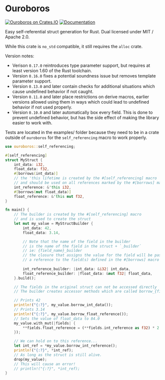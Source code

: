 # Ouroboros

[![Ouroboros on Crates.IO](https://img.shields.io/crates/v/ouroboros)](https://crates.io/crates/ouroboros)
[![Documentation](https://img.shields.io/badge/documentation-link-success)](https://docs.rs/ouroboros)


Easy self-referential struct generation for Rust. 
Dual licensed under MIT / Apache 2.0.

While this crate is `no_std` compatible, it still requires the `alloc` crate.

Version notes:
- Verison `0.17.0` reintroduces type parameter support, but requires at least
  version 1.60 of the Rust toolchain.
- Version `0.16.0` fixes a potential soundness issue but removes template
  parameter support.
- Version `0.13.0` and later contain checks for additional situations which
  cause undefined behavior if not caught.
- Version `0.11.0` and later place restrictions on derive macros, earlier
  versions allowed using them in ways which could lead to undefined behavior if
  not used properly.
- Version `0.10.0` and later automatically box every field. This is done
  to prevent undefined behavior, but has the side effect of making the library
  easier to work with.

Tests are located in the examples/ folder because they need to be in a crate
outside of `ouroboros` for the `self_referencing` macro to work properly.

```rust
use ouroboros::self_referencing;

#[self_referencing]
struct MyStruct {
    int_data: i32,
    float_data: f32,
    #[borrows(int_data)]
    // the 'this lifetime is created by the #[self_referencing] macro
    // and should be used on all references marked by the #[borrows] macro
    int_reference: &'this i32,
    #[borrows(mut float_data)]
    float_reference: &'this mut f32,
}

fn main() {
    // The builder is created by the #[self_referencing] macro 
    // and is used to create the struct
    let mut my_value = MyStructBuilder {
        int_data: 42,
        float_data: 3.14,

        // Note that the name of the field in the builder 
        // is the name of the field in the struct + `_builder` 
        // ie: {field_name}_builder
        // the closure that assigns the value for the field will be passed 
        // a reference to the field(s) defined in the #[borrows] macro
	
        int_reference_builder: |int_data: &i32| int_data,
        float_reference_builder: |float_data: &mut f32| float_data,
    }.build();

    // The fields in the original struct can not be accessed directly
    // The builder creates accessor methods which are called borrow_{field_name}()

    // Prints 42
    println!("{:?}", my_value.borrow_int_data());
    // Prints 3.14
    println!("{:?}", my_value.borrow_float_reference());
    // Sets the value of float_data to 84.0
    my_value.with_mut(|fields| {
        **fields.float_reference = (**fields.int_reference as f32) * 2.0;
    });

    // We can hold on to this reference...
    let int_ref = *my_value.borrow_int_reference();
    println!("{:?}", *int_ref);
    // As long as the struct is still alive.
    drop(my_value);
    // This will cause an error!
    // println!("{:?}", *int_ref);
}
```
